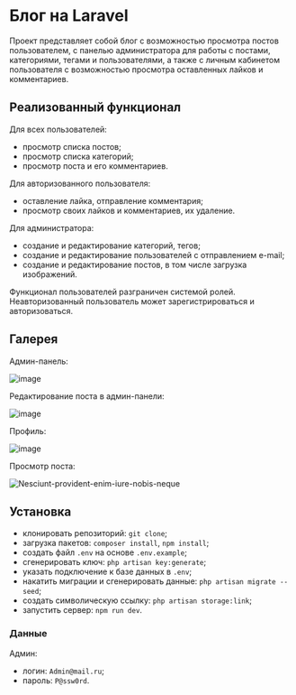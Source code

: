 # Блог на Laravel

Проект представляет собой блог с возможностью просмотра постов пользователем, с панелью администратора для работы с постами, категориями, тегами и пользователями, а также с личным кабинетом пользователя с возможностью просмотра оставленных лайков и комментариев.

## Реализованный функционал

Для всех пользователей:

- просмотр списка постов;
- просмотр списка категорий;
- просмотр поста и его комментариев.

Для авторизованного пользователя:

- оставление лайка, отправление комментария;
- просмотр своих лайков и комментариев, их удаление.

Для администратора:

- создание и редактирование категорий, тегов;
- создание и редактирование пользователей с отправлением e-mail;
- создание и редактирование постов, в том числе загрузка изображений.

Функционал пользователей разграничен системой ролей. Неавторизованный пользователь может зарегистрироваться и авторизоваться.

## Галерея

Админ-панель:

![image](https://github.com/YuliaM1/LaravelBlog/assets/64122021/82170114-2777-4ee5-81e7-99f28fa0c39f)

Редактирование поста в админ-панели:

![image](https://github.com/YuliaM1/LaravelBlog/assets/64122021/5d7a2e1d-490b-4eb3-a701-587b7e806ca4)


Профиль:

![image](https://github.com/YuliaM1/LaravelBlog/assets/64122021/664ae3ec-429f-414e-b1c5-72e9339bfb90)

Просмотр поста:

![Nesciunt-provident-enim-iure-nobis-neque](https://github.com/YuliaM1/LaravelBlog/assets/64122021/a0671ea7-7a26-40c4-8453-79a54d832824)

## Установка

- клонировать репозиторий: `git clone`;
- загрузка пакетов: `composer install`, `npm install`;
- создать файл `.env` на основе `.env.example`;
- сгенерировать ключ: `php artisan key:generate`;
- указать подключение к базе данных в `.env`;
- накатить миграции и сгенерировать данные: `php artisan migrate --seed`;
- создать символическую ссылку: `php artisan storage:link`;
- запустить сервер: `npm run dev`.

### Данные

Админ:

- логин: `Admin@mail.ru`;
- пароль: `P@ssw0rd`.
